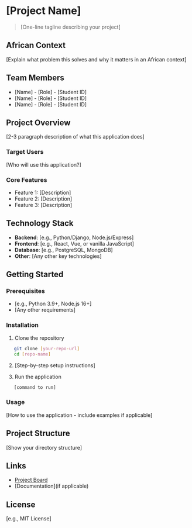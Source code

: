 # [Project Name]

> [One-line tagline describing your project]

## African Context

[Explain what problem this solves and why it matters in an African context]

## Team Members

- [Name] - [Role] - [Student ID]
- [Name] - [Role] - [Student ID]
- [Name] - [Role] - [Student ID]

## Project Overview

[2-3 paragraph description of what this application does]

### Target Users
[Who will use this application?]

### Core Features
- Feature 1: [Description]
- Feature 2: [Description]
- Feature 3: [Description]

## Technology Stack

- **Backend**: [e.g., Python/Django, Node.js/Express]
- **Frontend**: [e.g., React, Vue, or vanilla JavaScript]
- **Database**: [e.g., PostgreSQL, MongoDB]
- **Other**: [Any other key technologies]

## Getting Started

### Prerequisites
- [e.g., Python 3.9+, Node.js 16+]
- [Any other requirements]

### Installation

1. Clone the repository
```bash
   git clone [your-repo-url]
   cd [repo-name]
```

2. [Step-by-step setup instructions]

3. Run the application
```bash
   [command to run]
```

### Usage

[How to use the application - include examples if applicable]

## Project Structure
[Show your directory structure]

## Links

- [Project Board](link-to-github-projects)
- [Documentation](if applicable)

## License

[e.g., MIT License]